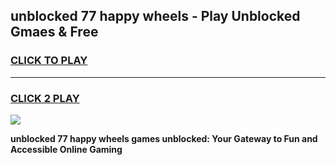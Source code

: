 
## unblocked 77 happy wheels - Play Unblocked Gmaes & Free
<h3>
<a href="https://news.freeplayer.one?title=unblocked_77_happy_wheels&ref=16F">CLICK TO PLAY</a></h3>
<hr>

<h3>
<a href="https://news.freeplayer.one?title=unblocked_77_happy_wheels&ref=16F">CLICK 2 PLAY</a>
  
</h3>

<a href="https://news.freeplayer.one?title=unblocked_77_happy_wheels&ref=16F/"><img src="https://clearcache.store/games.png"></a>


**unblocked 77 happy wheels games unblocked: Your Gateway to Fun and Accessible Online Gaming**
